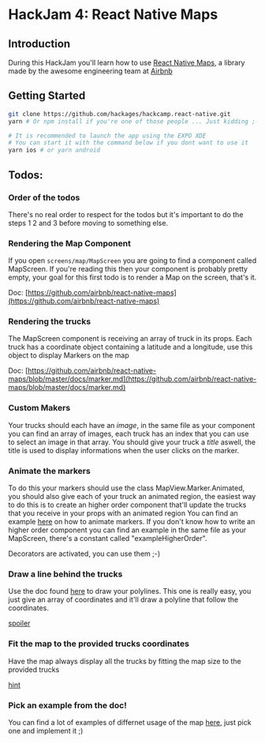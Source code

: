 # HackJam 4: React Native Maps
## Introduction
During this HackJam you'll learn how to use [React Native Maps](https://github.com/airbnb/react-native-maps), a library made by the awesome engineering team at [Airbnb](https://github.com/airbnb)

## Getting Started
```bash
git clone https://github.com/hackages/hackcamp.react-native.git
yarn # Or npm install if you're one of those people ... Just kidding ;-)

# It is recommended to launch the app using the EXPO XDE
# You can start it with the command below if you dont want to use it
yarn ios # or yarn android
```

## Todos:
### Order of the todos
There's no real order to respect for the todos but it's important to do the steps 1 2 and 3 before moving to something else.
### Rendering the Map Component
If you open `screens/map/MapScreen` you are going to find a component called MapScreen.
If you're reading this then your component is probably pretty empty, your goal for this first todo is to render a Map on the screen, that's it.

Doc: [https://github.com/airbnb/react-native-maps](https://github.com/airbnb/react-native-maps)

### Rendering the trucks
The MapScreen component is receiving an array of truck in its props. 
Each truck has a coordinate object containing a latitude and a longitude, use this object to display Markers on the map

Doc: [https://github.com/airbnb/react-native-maps/blob/master/docs/marker.md](https://github.com/airbnb/react-native-maps/blob/master/docs/marker.md)
### Custom Makers
Your trucks should each have an *image*, in the same file as your component you can find an array of images, each truck has an index that you can use to select an image in that array.
You should give your truck a *title* aswell, the title is used to display informations when the user clicks on the marker.
 
### Animate the markers
To do this your markers should use the class MapView.Marker.Animated, you should also give each of your truck an animated region, the easiest way to do this is to create an higher order component that'll update the trucks that you receive in your props with an animated region
You can find an example [here](https://github.com/airbnb/react-native-maps/blob/master/example/examples/AnimatedMarkers.js) on how to animate markers.
If you don't know how to write an higher order component you can find an example in the same file as your MapScreen, there's a constant called "exampleHigherOrder".

Decorators are activated, you can use them ;-)

### Draw a line behind the trucks
Use the doc found [here](https://github.com/airbnb/react-native-maps/blob/master/docs/polyline.md) to draw your polylines.
This one is really easy, you just give an array of coordinates and it'll draw a polyline that follow the coordinates.

[spoiler](https://gist.github.com/anonymous/5765fa68c620e37fe02c46cbfae9c997)

### Fit the map to the provided trucks coordinates
Have the map always display all the trucks by fitting the map size to the provided trucks

[hint](https://github.com/airbnb/react-native-maps/blob/master/example/examples/FitToCoordinates.js)

### Pick an example from the doc!
You can find a lot of examples of differnet usage of the map [here](https://github.com/airbnb/react-native-maps/tree/master/example/examples), just pick one and implement it ;)
